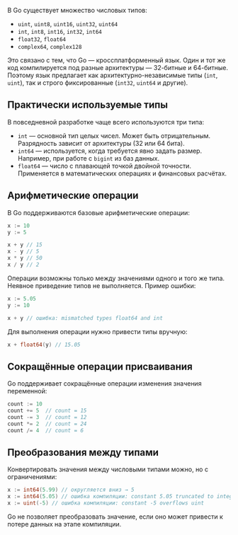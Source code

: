 В Go существует множество числовых типов:

- `uint`, `uint8`, `uint16`, `uint32`, `uint64`
- `int`, `int8`, `int16`, `int32`, `int64`
- `float32`, `float64`
- `complex64`, `complex128`

Это связано с тем, что Go — кроссплатформенный язык. Один и тот же код компилируется под разные архитектуры — 32-битные и 64-битные. Поэтому язык предлагает как архитектурно-независимые типы (`int`, `uint`), так и строго фиксированные (`int32`, `uint64` и другие).

## Практически используемые типы

В повседневной разработке чаще всего используются три типа:

- `int` — основной тип целых чисел. Может быть отрицательным. Разрядность зависит от архитектуры (32 или 64 бита).
- `int64` — используется, когда требуется явно задать размер. Например, при работе с `bigint` из баз данных.
- `float64` — число с плавающей точкой двойной точности. Применяется в математических операциях и финансовых расчётах.

## Арифметические операции

В Go поддерживаются базовые арифметические операции:

```go
x := 10
y := 5

x + y // 15
x - y // 5
x * y // 50
x / y // 2
```

Операции возможны только между значениями одного и того же типа. Неявное приведение типов не выполняется. Пример ошибки:

```go
x := 5.05
y := 10

x + y // ошибка: mismatched types float64 and int
```

Для выполнения операции нужно привести типы вручную:

```go
x + float64(y) // 15.05
```

## Сокращённые операции присваивания

Go поддерживает сокращённые операции изменения значения переменной:

```go
count := 10
count += 5  // count = 15
count -= 3  // count = 12
count *= 2  // count = 24
count /= 4  // count = 6
```

## Преобразования между типами

Конвертировать значения между числовыми типами можно, но с ограничениями:

```go
x := int64(5.99) // округляется вниз → 5
x := int64(5.05) // ошибка компиляции: constant 5.05 truncated to integer
x := uint(-5) // ошибка компиляции: constant -5 overflows uint
```

Go не позволяет преобразовать значение, если оно может привести к потере данных на этапе компиляции.
